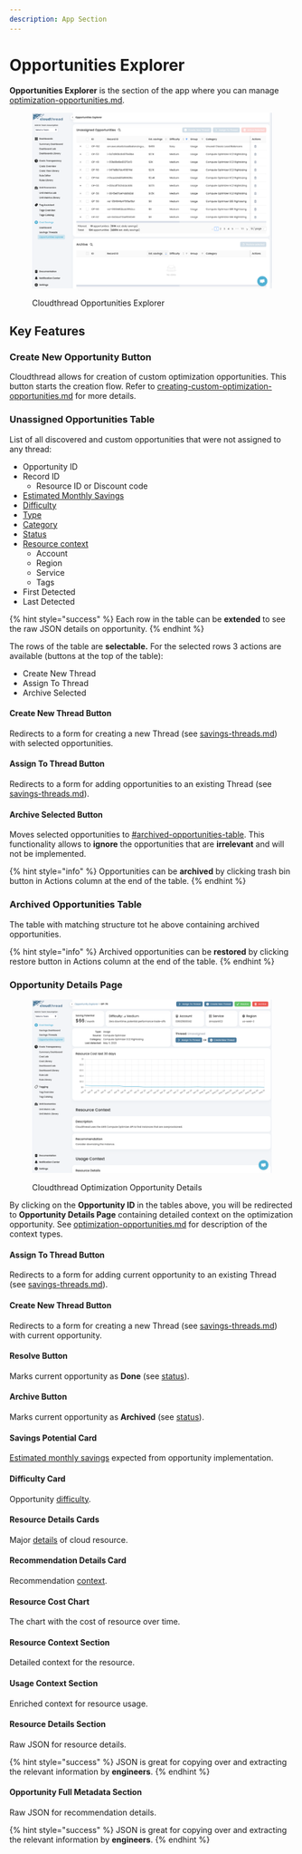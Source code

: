 ```yaml
---
description: App Section
---
```


# Opportunities Explorer

**Opportunities Explorer** is the section of the app where you can manage [optimization-opportunities.md](key-concepts/optimization-opportunities.md "mention").

<figure><img src="../../.gitbook/assets/opportunity-explorer-1.png" alt=""><figcaption><p>Cloudthread Opportunities Explorer</p></figcaption></figure>

## Key Features

### Create New Opportunity Button

Cloudthread allows for creation of custom optimization opportunities. This button starts the creation flow. Refer to [creating-custom-optimization-opportunities.md](../../guides/optimizing-cloud-costs/creating-custom-optimization-opportunities.md "mention") for more details.

### Unassigned Opportunities Table

List of all discovered and custom opportunities that were not assigned to any thread:

* Opportunity ID
* Record ID
  * Resource ID or Discount code
* [Estimated Monthly Savings](key-concepts/optimization-opportunities.md#estimated-savings)
* [Difficulty](key-concepts/optimization-opportunities.md#difficulty)
* [Type](key-concepts/optimization-opportunities.md#optimization-type)
* [Category](key-concepts/optimization-opportunities.md#recommendation-context)
* [Status](key-concepts/optimization-opportunities.md#workflow-context)
* [Resource context](key-concepts/optimization-opportunities.md#resource-context)
  * Account
  * Region
  * Service
  * Tags
* First Detected
* Last Detected

{% hint style="success" %}
Each row in the table can be **extended** to see the raw JSON details on opportunity.
{% endhint %}

The rows of the table are **selectable.** For the selected rows 3 actions are available (buttons at the top of the table):

* Create New Thread
* Assign To Thread
* Archive Selected

#### Create New Thread Button

Redirects to a form for creating a new Thread (see [savings-threads.md](key-concepts/savings-threads.md "mention")) with selected opportunities.

#### Assign To Thread Button

Redirects to a form for adding opportunities to an existing Thread (see [savings-threads.md](key-concepts/savings-threads.md "mention")).

#### Archive Selected Button

Moves selected opportunities to [#archived-opportunities-table](opportunities-explorer.md#archived-opportunities-table "mention"). This functionality allows to **ignore** the opportunities that are **irrelevant** and will not be implemented.

{% hint style="info" %}
Opportunities can be **archived** by clicking trash bin button in Actions column at the end of the table.
{% endhint %}

### Archived Opportunities Table

The table with matching structure tot he above containing archived opportunities.

{% hint style="info" %}
Archived opportunities can be **restored** by clicking restore button in Actions column at the end of the table.
{% endhint %}

### Opportunity Details Page

<figure><img src="../../.gitbook/assets/opportunity-explorer-2-details.png" alt=""><figcaption><p>Cloudthread Optimization Opportunity Details</p></figcaption></figure>

By clicking on the **Opportunity ID** in the tables above, you will be redirected to **Opportunity Details Page** containing detailed context on the optimization opportunity. See [optimization-opportunities.md](key-concepts/optimization-opportunities.md "mention") for description of the context types.

#### Assign To Thread Button

Redirects to a form for adding current opportunity to an existing Thread (see [savings-threads.md](key-concepts/savings-threads.md "mention")).

#### Create New Thread Button

Redirects to a form for creating a new Thread (see [savings-threads.md](key-concepts/savings-threads.md "mention")) with current opportunity.

#### Resolve Button

Marks current opportunity as **Done** (see [status](key-concepts/optimization-opportunities.md#workflow-context)).

#### Archive Button

Marks current opportunity as **Archived** (see [status](key-concepts/optimization-opportunities.md#workflow-context)).

#### Savings Potential Card

[Estimated monthly savings](key-concepts/optimization-opportunities.md#estimated-savings) expected from opportunity implementation.

#### Difficulty Card

Opportunity [difficulty](key-concepts/optimization-opportunities.md#difficulty).

#### Resource Details Cards

Major [details](key-concepts/optimization-opportunities.md#resource-context) of cloud resource.

#### Recommendation Details Card

Recommendation [context](key-concepts/optimization-opportunities.md#recommendation-context).

#### Resource Cost Chart

The chart with the cost of resource over time.

#### Resource Context Section

Detailed context for the resource.

#### Usage Context Section

Enriched context for resource usage.

#### Resource Details Section

Raw JSON for resource details.

{% hint style="success" %}
JSON is great for copying over and extracting the relevant information by **engineers**.&#x20;
{% endhint %}

#### Opportunity Full Metadata Section

Raw JSON for recommendation details.

{% hint style="success" %}
JSON is great for copying over and extracting the relevant information by **engineers**.&#x20;
{% endhint %}
